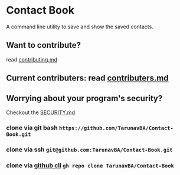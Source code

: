 # Contact Book
A command line utility to save and show the saved contacts.



## Want to contribute?
read [contributing.md](contributing.md)

## Current contributers: read [contributers.md](contributers.md)

## Worrying about your program's security?
Checkout the [SECURITY.md](SECURITY.md)

### clone via git bash `https://github.com/TarunavBA/Contact-Book.git`
### clone via ssh `git@github.com:TarunavBA/Contact-Book.git`
### clone via [github cli](https://cli.github.com) `gh repo clone TarunavBA/Contact-Book`
